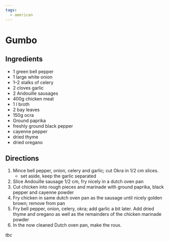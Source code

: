 ```yaml
---
tags:
  - american
---
```


# Gumbo

## Ingredients

* 1 green bell pepper
* 1 large white onion
* 1–2 stalks of celery
* 2 cloves garlic
* 2 Andouille sausages
* 400g chicken meat
* 1 l broth
* 2 bay leaves
* 150g ocra
* Ground paprika
* freshly ground black pepper
* cayenne pepper
* dried thyme
* dried oregano

## Directions

1. Mince bell pepper, onion, celery and garlic; cut Okra in 1/2 cm slices.
   * set aside, keep the garlic separated
2. Slice Andouille sausage 1/2 cm, fry nicely in a dutch oven pan
3. Cut chicken into rough pieces and marinade with ground paprika, black pepper and cayenne powder
4. Fry chicken in same dutch oven pan as the sausage until nicely golden brown; remove from pan
5. Fry bell pepper, onion, celery, okra; add garlic a bit later. Add dried thyme and oregano as well as the remainders of the chicken marinade powder
6. In the now cleaned Dutch oven pan, make the roux.

_tbc_
